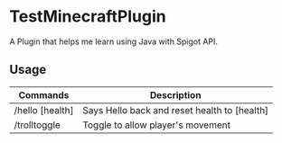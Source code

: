 # TestMinecraftPlugin

A Plugin that helps me learn using Java with Spigot API.

## Usage

| Commands | Description |
| --------- | ----------- |
/hello [health] | Says Hello back and reset health to [health]
/trolltoggle | Toggle to allow player's movement
